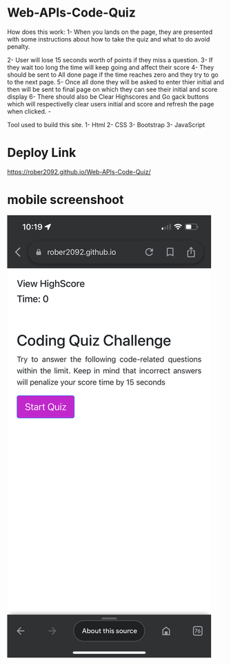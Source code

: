 # Web-APIs-Code-Quiz
How does this work: 1- When you lands on the page, they are presented with some instructions about how to take the quiz and what to do avoid penalty.

2- User will lose 15 seconds worth of points if they miss a question.
3- If they wait too long the time will keep going and affect their score 4- They should be sent to All done page if the time reaches zero and they try to go to the next page. 5- Once all done they will be asked to enter thier initial and then will be sent to final page on which they can see their initial and score display 6- There should also be Clear Highscores and Go gack buttons which will respectivelly clear users initial and score and refresh the page when clicked. -

Tool used to build this site. 1- Html 2- CSS 3- Bootstrap 3- JavaScript

 # Deploy Link
 https://rober2092.github.io/Web-APIs-Code-Quiz/
 # mobile screenshoot
 <img src= "assets/images/IMG_mobile screenshoot.PNG" />